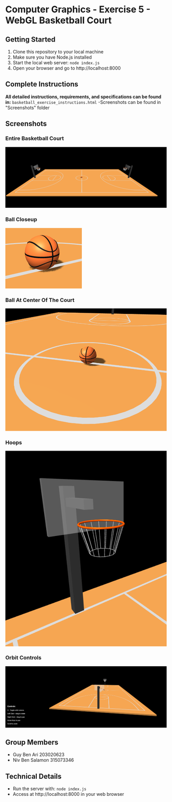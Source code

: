 # Computer Graphics - Exercise 5 - WebGL Basketball Court

## Getting Started
1. Clone this repository to your local machine
2. Make sure you have Node.js installed
3. Start the local web server: `node index.js`
4. Open your browser and go to http://localhost:8000

## Complete Instructions
**All detailed instructions, requirements, and specifications can be found in:**
`basketball_exercise_instructions.html`
-Screenshots can be found in "Screenshots" folder

## Screenshots

### Entire Basketball Court
![Ball](Screenshots/BaseketballCourt.png)

### Ball Closeup
![Ball](Screenshots/ball.png)

### Ball At Center Of The Court
![Ball](Screenshots/ball_2.png)

### Hoops
![Ball](Screenshots/hoops.png)

### Orbit Controls
![Ball](Screenshots/Controls.png)




## Group Members
- Guy Ben Ari 203020623
- Niv Ben Salamon 315073346

## Technical Details
- Run the server with: `node index.js`
- Access at http://localhost:8000 in your web browser
